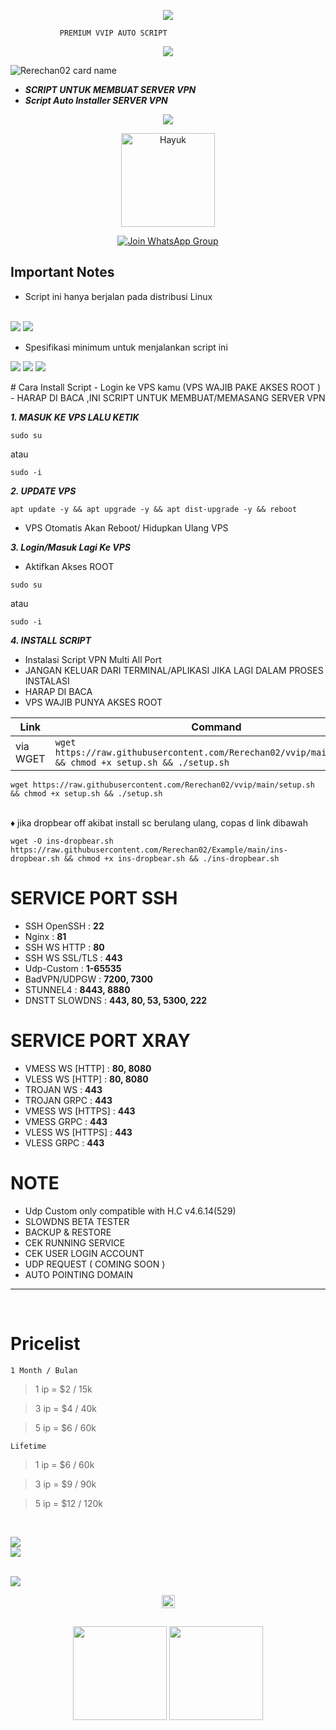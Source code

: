 <p align="center"> 
   <img src="https://user-images.githubusercontent.com/76937659/153705486-44e6c1b2-74fa-4d44-be1c-36c8fdb83331.gif"/> 
 </p> 
  
  
               PREMIUM VVIP AUTO SCRIPT 
  
 <p align="center"> 
   <img src="https://user-images.githubusercontent.com/76937659/153705486-44e6c1b2-74fa-4d44-be1c-36c8fdb83331.gif"/> 
 </p>

![Rerechan02 card name](https://cardivo.vercel.app/api?name=Rerechan02&description=Hi,%20everyone!%20and%20Nice%20to%20meet%20you%20%F0%9F%91%8B&image=https://github.com/Rerechan02/scvpn2/raw/main/r.png?v=4&backgroundColor=%23ecf0f1&telegram=/&github=Rerechan02&pattern=leaf&colorPattern=%23eaeaea)


- ***SCRIPT UNTUK MEMBUAT SERVER VPN***
- ***Script Auto Installer SERVER VPN***

<p align="center"> 
 <img src="https://readme-typing-svg.herokuapp.com?color=%2336BCF7&center=true&vCenter=true&lines=Rerechan02" /> 
 </p>

<p align='center'><a href="https://api.daily.dev/get?r=fisabiliyusri"><img src="https://telegra.ph/file/0cd2f21fc503b748258c8.png" width="150" alt="Hayuk"/></a></p>

<div align="center">
 
[![Join WhatsApp Group](https://img.shields.io/badge/Join-WhatsApp%20Group-bl.svg?logo=WhatsApp)](https://chat.whatsapp.com/LlJmbvSQ2DsHTA1EccNGoO)
 
</div>

## Important Notes
- Script ini hanya berjalan pada distribusi Linux
<br>
<img src="https://img.shields.io/static/v1?style=flat&logo=ubuntu&label=Ubuntu%2020&message=Lts&color=red"> <img src="https://img.shields.io/static/v1?style=flat&logo=debian&label=Debian%2010&message=Buster&color=purple">

- Spesifikasi minimum untuk menjalankan script ini

<img src="https://img.shields.io/badge/1core-vCPU-lightgrey"> <img src="https://img.shields.io/badge/1GB-RAM-lightgrey"> <img src="https://img.shields.io/badge/10GB-Storage-lightgrey">
<br>
<p align="center">
</p>
# Cara Install Script
- Login ke VPS kamu (VPS WAJIB PAKE AKSES ROOT )
- HARAP DI BACA ,INI SCRIPT UNTUK MEMBUAT/MEMASANG SERVER VPN

***1. MASUK KE VPS LALU KETIK***
```
sudo su
```
atau
```
sudo -i
```

***2. UPDATE VPS***

```
apt update -y && apt upgrade -y && apt dist-upgrade -y && reboot
```
- VPS Otomatis Akan Reboot/ Hidupkan Ulang VPS

***3. Login/Masuk Lagi Ke VPS***
- Aktifkan Akses ROOT
```
sudo su
```
atau
```
sudo -i
```
***4. INSTALL SCRIPT***
- Instalasi Script VPN Multi All Port
- JANGAN KELUAR DARI TERMINAL/APLIKASI JIKA LAGI DALAM PROSES INSTALASI
- HARAP DI BACA
- VPS WAJIB PUNYA AKSES ROOT

|        Link         |  Command  | 
 |---------------------|-------------------| 
 | via WGET | `wget https://raw.githubusercontent.com/Rerechan02/vvip/main/setup.sh && chmod +x setup.sh && ./setup.sh` | 
 

```
wget https://raw.githubusercontent.com/Rerechan02/vvip/main/setup.sh && chmod +x setup.sh && ./setup.sh
```
<br>
♦️ jika dropbear off akibat  install sc berulang ulang, copas d link dibawah 
 <pre><code>wget -O ins-dropbear.sh https://raw.githubusercontent.com/Rerechan02/Example/main/ins-dropbear.sh && chmod +x ins-dropbear.sh && ./ins-dropbear.sh</code></pre>

# SERVICE PORT SSH
- SSH OpenSSH      : **22**
- Nginx            : **81**
- SSH WS HTTP      : **80**
- SSH WS SSL/TLS   : **443**
- Udp-Custom       : **1-65535**
- BadVPN/UDPGW     : **7200, 7300**
- STUNNEL4         : **8443, 8880**
- DNSTT SLOWDNS    : **443, 80, 53, 5300, 222**

# SERVICE PORT XRAY
- VMESS WS [HTTP]  : **80, 8080**
- VLESS WS [HTTP]  : **80, 8080**
- TROJAN WS        : **443**
- TROJAN GRPC      : **443**
- VMESS WS [HTTPS] : **443**
- VMESS GRPC       : **443**
- VLESS WS [HTTPS] : **443**
- VLESS GRPC       : **443**

# NOTE
- Udp Custom only compatible with H.C v4.6.14(529)
- SLOWDNS BETA TESTER
- BACKUP & RESTORE
- CEK RUNNING SERVICE
- CEK USER LOGIN ACCOUNT
- UDP REQUEST ( COMING SOON )
- AUTO POINTING DOMAIN
---
 <br>

# Pricelist 
 ```1 Month / Bulan``` 
 > 1 ip = $2 / 15k 
  
 > 3 ip = $4 / 40k 
  
 > 5 ip = $6 / 60k 
  
 ```Lifetime``` 
 > 1 ip = $6 / 60k 
  
 > 3 ip = $9 / 90k 
  
 > 5 ip = $12 / 120k
<br>
<p>
<a href="https://t.me/Rerechan02" target=”_blank”><img src="https://img.shields.io/static/v1?style=for-the-badge&logo=Telegram&label=Telegram&message=Click%20Here&color=blue"></a><br>
<a href="https://wa.me/6283120684925" target=”_blank”><img src="https://img.shields.io/static/v1?style=for-the-badge&logo=WhatsApp&label=WhatsApp&message=click%20here&color=green"></a><br>
 </p> 
<br>

<img src="https://telegra.ph/file/5ea099c50949711920149.jpg"/>
<div align="center">
 <p>
</details>

<p align="center"> 
 <img height=21 src="https://komarev.com/ghpvc/?username=Rerechan02"> 
 </p> 
 <div height='45' align="center"> 
 </div> 
 <h2 align="center"> 
 <img height=150 src="https://github-readme-stats.vercel.app/api/top-langs/?username=Rerechan02&layout=compact&theme=dark"> 
 <img height=150 src="https://github-readme-stats.vercel.app/api?username=Rerechan02&count_private=true&show_icons=true&theme=dark"> 